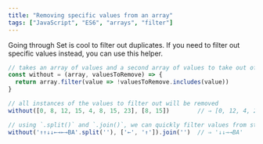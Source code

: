 ```yaml
---
title: "Removing specific values from an array"
tags: ["JavaScript", "ES6", "arrays", "filter"]
---
```

Going through Set is cool to filter out duplicates. If you need to filter out specific values instead, you can use this helper.

```js
// takes an array of values and a second array of values to take out of it
const without = (array, valuesToRemove) => {
  return array.filter(value => !valuesToRemove.includes(value))
}

// all instances of the values to filter out will be removed
without([0, 8, 12, 15, 4, 8, 15, 23], [8, 15])        // ⇒ [0, 12, 4, 23]

// using `.split()` and `.join()`, we can quickly filter values from strings
without('↑↑↓↓←→←→BA'.split(''), ['←', '↑']).join('')  // ⇒ '↓↓→→BA'
```

